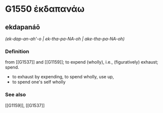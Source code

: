 # G1550 ἐκδαπανάω

## ekdapanáō

_(ek-dap-an-ah'-o | ek-tha-pa-NA-oh | ake-tha-pa-NA-oh)_

### Definition

from [[G1537]] and [[G1159]]; to expend (wholly), i.e., (figuratively) exhaust; spend.

- to exhaust by expending, to spend wholly, use up,
- to spend one's self wholly

### See also

[[G1159]], [[G1537]]

